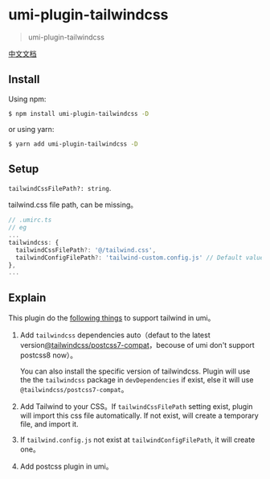 # umi-plugin-tailwindcss

> umi-plugin-tailwindcss

[中文文档](https://github.com/dewfall123/umi-plugin-tailwindcss/blob/master/README.CN.md)

## Install

Using npm:

```bash
$ npm install umi-plugin-tailwindcss -D
```

or using yarn:

```bash
$ yarn add umi-plugin-tailwindcss -D
```

## Setup

`tailwindCssFilePath?: string`.

tailwind.css file path, can be missing。

```ts
// .umirc.ts
// eg
...
tailwindcss: {
  tailwindCssFilePath?: '@/tailwind.css',
  tailwindConfigFilePath?: 'tailwind-custom.config.js' // Default value: tailwindConfigFilePath || join(process.env.APP_ROOT || api.cwd, 'tailwind.config.js'),
},
...
```

## Explain

This plugin do the [following things](https://tailwindcss.com/docs/installation) to support tailwind in umi。

1. Add `tailwindcss` dependencies auto（defaut to the latest version[@tailwindcss/postcss7-compat](https://tailwindcss.com/docs/installation#post-css-7-compatibility-build)，becouse of umi don't support postcss8 now）。

   You can also install the specific version of tailwindcss. Plugin will use the the `tailwindcss` package in `devDependencies` if exist, else it will use `@tailwindcss/postcss7-compat`。

2. Add Tailwind to your CSS。If `tailwindCssFilePath` setting exist, plugin will import this css file automatically. If not exist, will create a temporary file, and import it.
3. If `tailwind.config.js` not exist at `tailwindConfigFilePath`, it will create one。
4. Add postcss plugin in umi。
